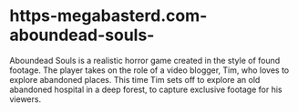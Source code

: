 # https-megabasterd.com-aboundead-souls-
Aboundead Souls is a realistic horror game created in the style of found footage. The player takes on the role of a video blogger, Tim, who loves to explore abandoned places. This time Tim sets off to explore an old abandoned hospital in a deep forest, to capture exclusive footage for his viewers. 
